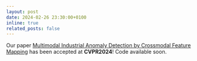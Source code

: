```yaml
---
layout: post
date: 2024-02-26 23:30:00+0100
inline: true
related_posts: false
---
```


Our paper <a href='https://arxiv.org/pdf/2312.04521.pdf'>Multimodal Industrial Anomaly Detection by Crossmodal Feature Mapping</a> has been accepted at <b>CVPR2024</b>! Code available soon.